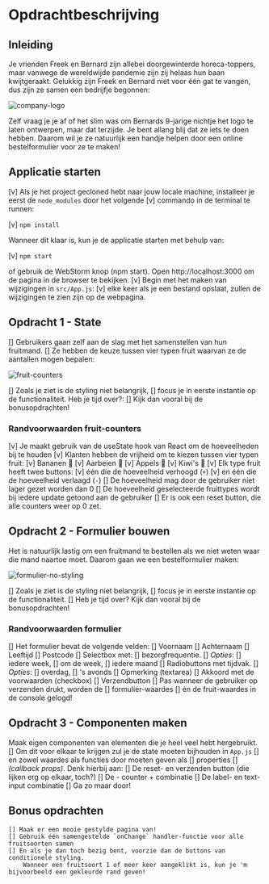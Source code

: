 # Opdrachtbeschrijving

## Inleiding
Je vrienden Freek en Bernard zijn allebei doorgewinterde horeca-toppers, maar vanwege de wereldwijde pandemie zijn zij 
helaas hun baan kwijtgeraakt. Gelukkig zijn Freek en Bernard niet voor één gat te vangen, dus zijn ze samen een bedrijfje 
begonnen:

![company-logo](./src/assets/screenshot-logo.png)

Zelf vraag je je af of het slim was om Bernards 9-jarige nichtje het logo te laten ontwerpen, maar dat terzijde. Je bent 
allang blij dat ze iets te doen hebben. Daarom wil je ze natuurlijk een handje helpen door een online bestelformulier 
voor ze te maken!

## Applicatie starten
  [v] Als je het project gecloned hebt naar jouw locale machine, installeer je eerst de `node_modules` door het volgende
  [v] commando in de terminal te runnen:

  [v] `npm install`

Wanneer dit klaar is, kun je de applicatie starten met behulp van:

  [v] `npm start`

of gebruik de WebStorm knop (npm start). Open http://localhost:3000 om de pagina in de browser te bekijken. 
  [v] Begin met het maken van wijzigingen in `src/App.js`: 
    [v] elke keer als je een bestand opslaat, zullen de wijzigingen te zien zijn op de webpagina.

## Opdracht 1 - State
  [] Gebruikers gaan zelf aan de slag met het samenstellen van hun fruitmand. 
  [] Ze hebben de keuze tussen vier typen fruit waarvan ze de aantallen mogen bepalen:

![fruit-counters](./src/assets/screenshot-fruit-counters.png)

  [] Zoals je ziet is de styling niet belangrijk, 
  [] focus je in eerste instantie op de functionaliteit. 
  Heb je tijd over?:
  [] Kijk dan vooral bij de bonusopdrachten!

### Randvoorwaarden fruit-counters
  [v] Je maakt gebruik van de useState hook van React om de hoeveelheden bij te houden
  [v] Klanten hebben de vrijheid om te kiezen tussen vier typen fruit:
      [v] Bananen 🍌 
      [v] Aarbeien 🍓
      [v] Appels 🍏
      [v] Kiwi's 🥝
  [v] Elk type fruit heeft twee buttons: 
      [v] één die de hoeveelheid verhoogd (`+`) 
      [v] en één die de hoeveelheid verlaagd (`-`)
  [] De hoeveelheid mag door de gebruiker niet lager gezet worden dan 0
  [] De hoeveelheid geselecteerde fruittypes wordt bij iedere update getoond aan de gebruiker
  [] Er is ook een reset button, die alle counters weer op 0 zet.

## Opdracht 2 - Formulier bouwen
  Het is natuurlijk lastig om een fruitmand te bestellen als we niet weten waar die mand naartoe moet. 
  Daarom gaan we een bestelformulier maken:

![formulier-no-styling](./src/assets/screenshot-form.png)

  [] Zoals je ziet is de styling niet belangrijk, 
  [] focus je in eerste instantie op de functionaliteit. 
  [] Heb je tijd over? Kijk dan vooral bij de bonusopdrachten!

### Randvoorwaarden formulier
  [] Het formulier bevat de volgende velden:
    [] Voornaam 
    [] Achternaam
    [] Leeftijd
    [] Postcode
    [] Selectbox met: 
        [] bezorgfrequentie. 
        [] _Opties_: 
            [] iedere week, 
            [] om de week, 
            [] iedere maand
    [] Radiobuttons met tijdvak. 
      [] _Opties_: 
          [] overdag, 
          [] 's avonds
    [] Opmerking (textarea)
    [] Akkoord met de voorwaarden (checkbox)
    [] Verzendbutton
    [] Pas wanneer de gebruiker op verzenden drukt, worden de 
      [] formulier-waardes 
      [] én de fruit-waardes in de console gelogd!

## Opdracht 3 - Componenten maken
Maak eigen componenten van elementen die je heel veel hebt hergebruikt. 
  [] Om dit voor elkaar te krijgen zul je de state moeten bijhouden in `App.js` 
  [] en zowel waardes als functies door moeten geven als 
      [] properties 
      [] _(callback props)_. Denk hierbij aan:
        [] De reset- en verzenden button (die lijken erg op elkaar, toch?)
        [] De - counter + combinatie
        [] De label- en text-input combinatie
        [] Ga zo maar door!

## Bonus opdrachten
    [] Maak er een mooie gestylde pagina van!
    [] Gebruik één samengestelde `onChange` handler-functie voor alle fruitsoorten samen
    [] En als je dan toch bezig bent, voorzie dan de buttons van conditionele styling. 
        Wanneer een fruitsoort 1 of meer keer aangeklikt is, kun je 'm bijvoorbeeld een gekleurde rand geven!
